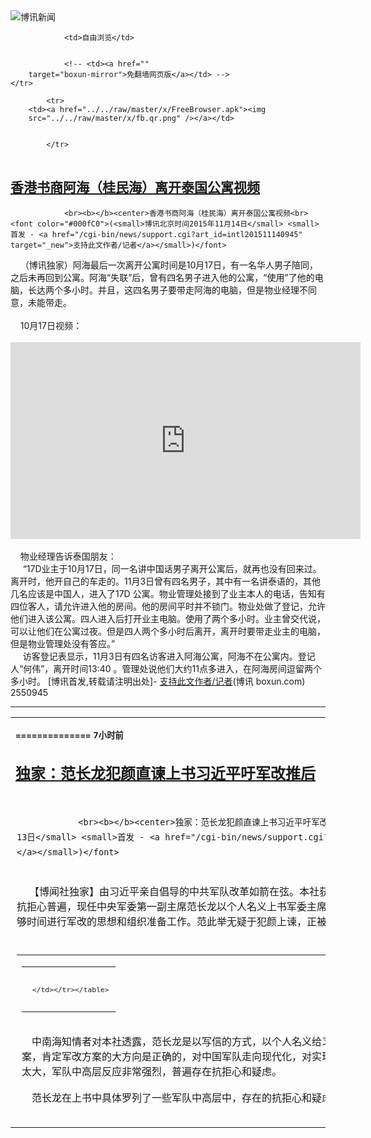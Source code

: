 

<img src="../../raw/master/x/logo_40.gif" alt="博讯新闻"/>
<table>
    <tr>
                
                <td>自由浏览</td>
        
        
                <!-- <td><a href=""
        target="boxun-mirror">免翻墙网页版</a></td> -->
    </tr>
    
            <tr>
        <td><a href="../../raw/master/x/FreeBrowser.apk"><img
        src="../../raw/master/x/fb.qr.png" /></a></td>

        
            </tr>
</table>
<h2>
	<a href="http://www.boxun.com/news/gb/intl/2015/11/201511140945.shtml" target="boxun-mirror">香港书商阿海（桂民海）离开泰国公寓视频</a>
</h2>
<p><tr>
<td class="F11" colspan="2" style="line-height:18pt; font-family:宋体; font-size: 12pt;padding:10px;border-top:0"> 

                <br><b></b><center>香港书商阿海（桂民海）离开泰国公寓视频<br><font color="#000fC0">(<small>博讯北京时间2015年11月14日</small> <small>首发 - <a href="/cgi-bin/news/support.cgi?art_id=intl201511140945" target="_new">支持此文作者/记者</a></small>)</font>
</center>
                <!--bodystart-->     （博讯独家）阿海最后一次离开公寓时间是10月17日，有一名华人男子陪同，之后未再回到公寓。阿海“失联”后，曾有四名男子进入他的公寓，“使用”了他的电脑，长达两个多小时。并且，这四名男子要带走阿海的电脑，但是物业经理不同意，未能带走。<br>
    <br>
    10月17日视频：<br>
    <iframe width="560" height="315" src="https://www.youtube.com/embed/hC-3qjdapn8" frameborder="0" allowfullscreen></iframe><br>
    <br>
    物业经理告诉泰国朋友：<br>
        “17D业主于10月17日，同一名讲中国话男子离开公寓后，就再也没有回来过。离开时，他开自己的车走的。11月3日曾有四名男子，其中有一名讲泰语的，其他几名应该是中国人，进入了17D 公寓。物业管理处接到了业主本人的电话，告知有四位客人，请允许进入他的房间。他的房间平时并不锁门。物业处做了登记，允许他们进入该公寓。四人进入后打开业主电脑。使用了两个多小时。业主曾交代说，可以让他们在公寓过夜。但是四人两个多小时后离开，离开时要带走业主的电脑，但是物业管理处没有答应。”<br>
        访客登记表显示，11月3日有四名访客进入阿海公寓，阿海不在公寓内。登记人“何伟”，离开时间13:40 。管理处说他们大约11点多进入，在阿海房间逗留两个多小时。
 [博讯首发,转载请注明出处]- <a href="/cgi-bin/news/support.cgi?art_id=intl201511140945" target="_new">支持此文作者/记者</a><!--bodyend-->(博讯 boxun.com) <br><!----> 2550945       
<hr>
<table width="620"><tr><td>
<b></p>
<p>
	<small> ============== 7小时前</small>
</p><h2>
	<a href="http://www.boxun.com/news/gb/intl/2015/11/201511131020.shtml" target="boxun-mirror">独家：范长龙犯颜直谏上书习近平吁军改推后</a>
</h2>
<p><tr>
<td class="F11" colspan="2" style="line-height:18pt; font-family:宋体; font-size: 12pt;padding:10px;border-top:0"> 

                <br><b></b><center>独家：范长龙犯颜直谏上书习近平吁军改推后<br><font color="#000fC0">(<small>博讯北京时间2015年11月13日</small> <small>首发 - <a href="/cgi-bin/news/support.cgi?art_id=intl201511131020" target="_new">支持此文作者/记者</a></small>)</font>
</center>
                <!--bodystart-->     <br>
     【博闻社独家】由习近平亲自倡导的中共军队改革如箭在弦。本社获得的消息透露，有鉴于改革方案在军队中高层引起的反应太强烈，抗拒心普遍，现任中央军委第一副主席范长龙以个人名义上书军委主席习近平和中央军委，要求将军改实施的时间延后两个月，以便有足够时间进行军改的思想和组织准备工作。范此举无疑于犯颜上谏，正被军方喉舌群起围攻。<br>
      
<table cellpadding="4" align="left" border="0" width="300" height="250"><tr><td>
<table cellpadding="2" cellspacing="0" border="0"><tr><td align="center" style="line-height:18pt; font-family:宋体; font-size: 10pt;padding:10px;border-top:0">

<!-- boxun.com_300x250_article-embed_chinese -->

<!-- boxun.com_300x250_article-embed_chinese -->
<div id="box006">
<script type="text/javascript">

</script>
</div>


     </td></tr></table>
</td></tr></table>
<br>
                       中南海知情者对本社透露，范长龙是以写信的方式，以个人名义给习近平和中央军委上书，他首先表示个人无条件拥护和支持军改方案，肯定军改方案的大方向是正确的，对中国军队走向现代化，对实现中华民族伟大复兴意义重大。但范上书表示，由于此次军改动作太大，军队中高层反应非常强烈，普遍存在抗拒心和疑虑。<br>
    <br>
    范长龙在上书中具体罗列了一些军队中高层中，存在的抗拒心和疑虑的现象，例如、、<br>
    <br>
    <a href="http://bowenpress.com/news/bowen_39960.html">博闻社报道全文</a><br>
    <br>
    －
 [博讯首发,转载请注明出处]- <a href="/cgi-bin/news/support.cgi?art_id=intl201511131020" target="_new">支持此文作者/记者</a><!--bodyend-->(博讯 boxun.com) <br><!----> 831020       
<hr>
<table width="620"><tr><td>
<b></p>
<p>
	<small> ============== 1天前</small>
</p><h2>
	<a href="http://www.boxun.com/news/gb/intl/2015/11/201511131019.shtml" target="boxun-mirror">中国外交部公开宣布放弃南海纳土纳群岛主权请看博讯热点：南沙、西沙争端</a>
</h2>
<p><tr>
<td class="F11" colspan="2" style="line-height:18pt; font-family:宋体; font-size: 12pt;padding:10px;border-top:0"> 

                <br><b></b><center>中国外交部公开宣布放弃南海纳土纳群岛主权<br><font color="blue" size="2">请看博讯热点：<a href="/hot/south_china_sea.shtml">南沙、西沙争端
</a></font><br><font color="#000fC0">(<small>博讯北京时间2015年11月13日</small> <small>综合报道</small>)</font>
</center>
                <!--bodystart-->      <br>
    【博闻社】中国外交部发言人洪磊在12日的例行记者会上宣告，南沙纳土纳群岛主权属于印尼，中方没有表示异议。令外界一片哗然，质疑外交部突然公开卖国，不满北京一夜放弃了这个自宋朝以来就一直被视为中国人故土、面积比南沙陆地大1000倍的群岛。<br>
      
<table cellpadding="4" align="left" border="0" width="300" height="250"><tr><td>
<table cellpadding="2" cellspacing="0" border="0"><tr><td align="center" style="line-height:18pt; font-family:宋体; font-size: 10pt;padding:10px;border-top:0">

<!-- boxun.com_300x250_article-embed_chinese -->

<!-- boxun.com_300x250_article-embed_chinese -->
<div id="box006">
<script type="text/javascript">

</script>
</div>


     </td></tr></table>
</td></tr></table>
<br>
                       以下为有关纳土纳群岛的一些历史记载。原刊于中国官方各媒体网站。<br>
    <br>
    纳土纳群岛位于南中国海西南部，距曾母暗沙约400公里，距中国内地陆地约1900公里，距印尼加里曼丹岛最近之处225公里。目前其隶属印尼廖内群岛省管辖，居住人口约9万，由272个岛屿组成，面积达2110平方公里。同时，该区域是著名的石油和天然气蕴藏地。<br>
    <br>
    <a href="http://bowenpress.com/news/bowen_39822.html">博闻社报道全文</a><br>
    <br>
    －
 [博讯综合报道] <!--bodyend-->(博讯 boxun.com) <br><!----> 3441018       
<hr>
<table width="620"><tr><td>
<b></p>
<p>
	<small> ============== 1天前</small>
</p><h2>
	<a href="http://www.boxun.com/news/gb/china/2015/11/201511120556.shtml" target="boxun-mirror">紫禁来鸿：失势多病无心恋栈李克强十九大或让贤请看博讯热点：习近平观察</a>
</h2>
<p><tr><td class="F11" colspan="2" style="line-height:18pt; font-family:宋体; font-size: 12pt;padding:10px;border-top:0"> 

                <br><b></b><center>紫禁来鸿：失势多病无心恋栈 李克强十九大或让贤<br><font color="blue" size="2">请看博讯热点：<a href="/hot/xijinping.shtml">习近平观察
</a></font><br><font color="#000fC0">(<small>博讯北京时间2015年11月12日</small> <small>首发 - <a href="/cgi-bin/news/support.cgi?art_id=china201511120556" target="_new">支持此文作者/记者</a></small>)</font>
</center>
                <!--bodystart-->      <br>
    <br>
     【博闻社独家】十月底举行的中共十八届五中全会，总书记习近平披褂上阵，亲自为十三五规划建议做说明，破了过往多个五年规划建议都由总理做说明的惯例。这一罕见现象并没有足够引起外界关注。北京消息告诉本社，这其实对外释放一个重要的信号：现任总理李克强再度被边缘化；消息指，李克强患有心脏病、糖尿病等多种疾病，加上受习排挤已无心恋栈，极有可能在两年后的十九大时让贤，辞去总理一职。 
<table cellpadding="4" align="left" border="0" width="300" height="250"><tr><td>
<table cellpadding="2" cellspacing="0" border="0"><tr><td align="center" style="line-height:18pt; font-family:宋体; font-size: 10pt;padding:10px;border-top:0">

<!-- boxun.com_300x250_article-embed_chinese -->

<!-- boxun.com_300x250_article-embed_chinese -->
<div id="box006">
<script type="text/javascript">

</script>
</div>


     </td></tr></table>
</td></tr></table>
<br>
                       <br>
    中南海知情者对本社表示，改革开放后历次中央全会商讨建议下一个五年规划，都是由时任政治常委、总理做说明，如十四届五中全会通过「九五」计划和2010年远景目标的建议，是李鹏做说明；十五届五中全会通过十五规划建议，是朱</td></tr></p>
<p>
	<small> ============== 2天前</small>
</p><h2>
	<a href="http://www.boxun.com/news/gb/intl/2015/11/201511101944.shtml" target="boxun-mirror">查明：香港书商阿海10月17日失踪，泰国物业今报警请看博讯热点：打压媒体和记者</a>
</h2>
<p><tr>
<td class="F11" colspan="2" style="line-height:18pt; font-family:宋体; font-size: 12pt;padding:10px;border-top:0"> 

                <br><b></b><center>查明：香港书商阿海10月17日失踪，泰国物业今报警<br><font color="blue" size="2">请看博讯热点：<a href="/hot/xinwenziyou.shtml">打压媒体和记者
</a></font><br><font color="#000fC0">(<small>博讯北京时间2015年11月10日</small> <small>首发 - <a href="/cgi-bin/news/support.cgi?art_id=intl201511101944" target="_new">支持此文作者/记者</a></small>)</font>
</center>
                <!--bodystart-->     <br>
        李  方<br>
    <br><br><b>失联后公寓曾有四名男子进入，电脑疑被拷贝</b><br>
    <img src="http://www.boxun.com/news/images/2015/11/201511101944intl1.jpg" alt="查明：香港书商阿海10月17日失踪，泰国物业今报警"><p><br>
    公寓电梯里的监控视频截图：进入阿海房间男子<br>
    <br>
    博讯新闻曾于11月6日报道，瑞典籍香港书商桂民海（阿海），疑被中共国安绑架回国内关押。当时博讯新闻得到一个渠道的消息，证实阿海已经被控制在国内某地，消息源估计说应该在深圳。与此同时，阿海的三名员工也是在深圳失踪的。<br>
    昨日，查明阿海泰国芭提雅公寓具体地址后，今日专门请朋友前往查看。同时，请到一位泰国华人朋友和物业经理Mai 做了电话沟通，得到了确切的答案：阿海最后一次离开公寓时间是10月17日，有一名华人男子陪同，之后未再回到公寓。阿海“失联”后，曾有四名男子进入他的公寓，“使用”了他的电脑，长达两个多小时。并且，这四名男子要带走阿海的电脑，但是物业经理不同意，未能带走。<br>
    同时，朋友并从物业管理处获得部分监控视频和截图，证明阿海失踪时间，并展示了陪同阿海离开公寓的男子，以及之后进入阿海公寓四名男子的外貌轮廓。<br>
    <img src="http://www.boxun.com/news/images/2015/11/201511101944intl2.jpg" alt="查明：香港书商阿海10月17日失踪，泰国物业今报警"></p>
<p><br>
    公寓大堂监控视频截图：进入阿海房间的四名男子正走进大厅<br>
    <br><br><b>阿海泰国芭提雅公寓：Silver Beach Condominium </b><br><br><b>今天已经报警</b><br>
    <img src="http://www.boxun.com/news/images/2015/11/201511101944intl3.jpg" alt="查明：香港书商阿海10月17日失踪，泰国物业今报警"></p>
<p><br>
    阿海所住的泰国芭提雅公寓<br>
    <br>
    阿海公寓名叫Silver Beach （银海滩）。具体地址是：<br>
    Silver beach condo 17D , nuaklua soi 16  Pattaya（芭提雅）<br>
    阿海在公寓登记名：Mr . MinHai Gui<br>
    Condo物业管理处电话：+66038225001-7<br>
    物业经理Mai手机 +66-0860249067<br>
    物业经理Mai 下午打电话告诉泰国朋友，物业管理处现已经接受建议，向泰国警察报警。警察表示，现在先登记案件，如果业主太太前来报警，可以二次登记立案。<br>
    <img src="http://www.boxun.com/news/images/2015/11/201511101944intl4.jpg" alt="查明：香港书商阿海10月17日失踪，泰国物业今报警"></p>
<p><br>
    物业管理处报警登记单<br>
    <br><br><b>阿海泰国电话长时间显示空号状态</b><br>
    <br>
    之前，曾有朋友多次拨打公寓物业处电话旧号码+66038225050，始终无人接听。今天才知道网上公布的物业号码已经不用。拨打阿海泰国电话，长期处于“空号”状态。<br>
    <img src="http://www.boxun.com/news/images/2015/11/201511101944intl5.jpg" alt="查明：香港书商阿海10月17日失踪，泰国物业今报警"></p>
<p><br>
    公寓花园监控视频截图：10月17日下午，阿海开自己的车离开公寓<br>
    <br><br><b>11月3日四名男子进入阿海公寓，“使用”他的电脑两个多小时</b><br>
    <img src="http://www.boxun.com/news/images/2015/11/201511101944intl6.jpg" alt="查明：香港书商阿海10月17日失踪，泰国物业今报警"></p>
<p><br>
    公寓17D房间11月3日访客登记表<br>
    <br>
    物业经理告诉泰国朋友：<br>
    “17D业主于10月17日，同一名讲中国话男子离开公寓后，就再也没有回来过。离开时，他开自己的车走的。11月3日曾有四名男子，其中有一名讲泰语的，其他几名应该是中国人，进入了17D 公寓。物业管理处接到了业主本人的电话，告知有四位客人，请允许进入他的房间。他的房间平时并不锁门。物业处做了登记，允许他们进入该公寓。四人进入后打开业主电脑。使用了两个多小时。业主曾交代说，可以让他们在公寓过夜。但是四人两个多小时后离开，离开时要带走业主的电脑，但是物业管理处没有答应。”<br>
    访客登记表显示，11月3日有四名访客进入阿海公寓，阿海不在公寓内。登记人“何伟”，离开时间13:40 。管理处说他们大约11点多进入，在阿海房间逗留两个多小时。<br>
    <br><br><b>四名男子称：阿海和他们去柬埔寨赌博去了</b><br>
    <br>
    物业经理还说，进入阿海房间的四个人说，阿海和他们在柬埔寨赌博去了，一时回不来。<br>
    “四人离开的次日，也就是11月4日，曾给我打过一个电话，叫我把公寓的门关上，公寓里的一些食品，收到冰箱里去。”Mai 对泰国朋友讲。<br>
    物业经理Mai 记下了阿海11月3日打回电话时的号码：<br>
    +7838182216  <br>
    经查证，全球目前没有783开头的国际区号。经咨询相关人士，认为这可能是一个网络电话，所显示的号码没有意义。<br>
    <img src="http://www.boxun.com/news/images/2015/11/201511101944intl7.jpg" alt="查明：香港书商阿海10月17日失踪，泰国物业今报警"></p>
<p><br>
    公寓监控视频截图：10月17日陪同阿海离开公寓的男子，图中清楚显示着时间：2015年10月17日 13:15：53 ，星期六。<br>
    <br><br><b>笔会人士分析：可以肯定阿海已被绑架</b><br>
    <br>
    阿海同时也是独立中文笔会会员。记者和笔会相关人士沟通，认为，阿海有可能被诱回中国，现在在国内某地关押，被迫配合囚禁他的人，向公寓物业经理打电话，允许查他电脑的人，进入公寓。同时，出于安全考虑，他也会被迫“配合”控制者，不定时向他的德国妻子打电话或发邮件“报平安”。<br>
    这位相关人士，是阿海多年的朋友，他说：<br>
    “在10月17号前，他的铜锣湾书店因为装修，几乎天天打电话和装修工人沟通，此后，再无电话打来。他的所有朋友，在这之后，均联系不上他。明显显示，阿海被某种神秘力量控制。阿海能得罪谁呢？他就是出了一些揭露中共高层黑幕的图书，就是因为这个得罪了中共。如果是绑匪，为何不索款？为何要动他的电脑？显然，中共国安的人找了泰国翻译，来拷贝他的电脑。能带走当然更好，不能带走，肯定拷贝了，两个多小时，绝对可以拷得干干净净。一般的绑匪，要他的电脑内容干什么？他的书出版前，肯定存在电脑里的。出版过的书，也可能会部分存在电脑里，这些都会成为他的‘罪证’。”<br>
    他还表示，阿海平时非常忙碌，不可能这么久去柬埔寨赌博。“那开玩笑了，他不赚钱了！”他说。搜查他房间的人说他去柬埔寨赌博，也许他们正是通过柬埔寨的渠道，将他弄回了国内。这位人士认为。<br>
    <br><br><b>相关资料:</b><br>
    <img src="http://www.boxun.com/news/images/2015/11/201511101944intl8.jpg" alt="查明：香港书商阿海10月17日失踪，泰国物业今报警"></p>
<p><br>
    阿海和他的员工吕波<br>
    <br>
    阿海原名桂民海，北大毕业后到德国留学，后入籍瑞典。近年到香港创办出版社，专门出版政治书籍；还与人合作创办巨流发行公司，并于去年收购了铜锣湾书店。阿海等出版的书籍遍布在尖沙咀、旺角、北角、铜锣湾的报摊。阿海为瑞典国籍，已有确凿消息证实，阿海创办的巨流发行公司和铜锣湾书店的吕波等三名员工，已于上月24日在深圳被抓。<br>
    阿海数年来在香港出版了一些政治类图书，以揭露中共贪腐内幕和北京高层内斗为卖点，一些图书经过游客之手传到了国内。其中也不乏写到习近平等现任中共领导人黑幕的。据香港出版界人士认为，这些所谓的揭露黑幕，也许刺伤了现任领导层，是阿海被从泰国绑架的主要原因。<br>
    如果属实，这将是中共近年来又一次跨境政治绑架。以前较为著名的是王炳章。泰国这边曾经绑架了一个不知名的大陆异议人士王一鸣。<br>
    对于香港出版界，2013年10月香港晨钟书局总编辑姚文田在深圳被抓，后被以偷运化学品的“罪名”判监10年。 2014年5月30日，《新维》、《脸谱》杂志老板王建民被深圳市公安局抓捕。种种迹象表明，北京当局已经多方位对香港出版业人士进行打压。<br>
     
 [博讯首发,转载请注明出处]- <a href="/cgi-bin/news/support.cgi?art_id=intl201511101944" target="_new">支持此文作者/记者</a><!--bodyend-->(博讯 boxun.com) <br><!-- http://upload.bx.tl/news/temp13/201511100427381.jpg http://upload.bx.tl/news/temp13/201511100427382.jpg http://upload.bx.tl/news/temp13/201511100417541.jpg http://upload.bx.tl/news/temp13/201511100437341.jpg http://upload.bx.tl/news/temp13/201511100427383.jpg http://upload.bx.tl/news/temp13/201511100417542.jpg http://upload.bx.tl/news/temp13/201511100417543.jpg http://upload.bx.tl/news/temp13/201511100437342.jpg--> 1581944       
</p>
<hr>
<table width="620"><tr><td>
<b></p>
<p>
	<small> ============== 4天前</small>
</p><h2>
	<a href="http://www.boxun.com/news/gb/china/2015/11/201511090839.shtml" target="boxun-mirror">蔡军取代传闻跳楼的刘子荣任总参空管局局长</a>
</h2>
<p><tr>
<td class="F11" colspan="2" style="line-height:18pt; font-family:宋体; font-size: 12pt;padding:10px;border-top:0"> 

                <br><b></b><center>蔡军取代传闻跳楼的刘子荣任总参空管局局长<br><font color="#000fC0">(<small>博讯北京时间2015年11月09日</small> <small>首发 - <a href="/cgi-bin/news/support.cgi?art_id=china201511090839" target="_new">支持此文作者/记者</a></small>)</font>
</center>
                <!--bodystart-->     【博闻社综合】日前，中共空军军官蔡军履新国家空管委办公室副主任、总参空管局局长。而前任刘子荣正被调查时，今年2月被传跳楼自杀，目前生死不明。刘或涉去年中国民航“神秘禁飞事件”，即帮助“大老虎”出逃事件。<br>
    <br>
     据中共民航资源网11月2日消息，中共国家空管委办公室副主任、总参空管局局长蔡军一行10月28日下午到南京航空航天大学调研，同行的有中共国家空管委办公室计划财务处处长吕军华、工程技术处处长杜江。期间，南京航空航天大学副校长王永亮、民航学院党委书记倪晓众等出席了座谈会。 
<table cellpadding="4" align="left" border="0" width="300" height="250"><tr><td>
<table cellpadding="2" cellspacing="0" border="0"><tr><td align="center" style="line-height:18pt; font-family:宋体; font-size: 10pt;padding:10px;border-top:0">

<!-- boxun.com_300x250_article-embed_chinese -->

<!-- boxun.com_300x250_article-embed_chinese -->
<div id="box006">
<script type="text/javascript">

</script>
</div>


     </td></tr></table>
</td></tr></table>
<br>
                       <br>
    上述报导显示，蔡军已经于今年10月28日之前出任中共国家空管委办公室副主任、总参空管局局长一职。蔡军曾任中共空军司令部航管部部长。<br>
    <br>
    前任中共国家空管委办公室副主任、总参谋部空管局局长是刘子荣。<br>
    <br>
    而据法广于 2015-02-12报道，中国空域管制的最高机构国家空管委办公室，副主任刘子荣大校于本月10日跳楼自杀，目前生死不明。报道指，刘跳楼前正接受军委纪委的调查。<br>
    <br>
    有港媒指刘子荣应知晓去年7月到8月波及华北地区12大机场航班“神秘禁飞事件”的内幕。也有分析称，刘或因帮助“大老虎”出逃而接受军纪委调查。<br>
    <br>
    当时民航“禁飞”期间，有消息称，中共一高级将领男扮女装、使用假护照企图出逃被海关拦截，其级别与不薄（注：徐才厚）相当。该消息暗指郭伯雄出逃。<br>
    <br>
    “神秘禁飞事件”期间，外界广传多名空军将领被调查，其中包括北京军区空军政治部副主任陈红岩、广州军区空军后勤部部长王声、成都军区空军政治部主任王毅等。<br>
    <br>
    目前，此传言中提及的3名空军将领中，除成都军区空军政治部主任王毅外，陈红岩和王声被调查。<br>
    <br>
    空管委目前的主任是副总理马凯，这个职位自空管委在1986年1月成立以来，一般皆由国务院副总理兼任，在马凯之前的主任有李鹏、邹家华、吴邦国、黄菊和张德江。<br>
    <br>
    博闻社详细报道：<a href="http://bowenpress.com/news/bowen_39131.html">蔡军取代传闻跳楼的刘子荣任总参空管局局长</a>
 [博讯首发,转载请注明出处]- <a href="/cgi-bin/news/support.cgi?art_id=china201511090839" target="_new">支持此文作者/记者</a><!--bodyend-->(博讯 boxun.com) <br><!----> 330839       
<hr>
<table width="620"><tr><td>
<b></p>
<p>
	<small> ============== 5天前</small>
</p><h2>
	<a href="http://www.boxun.com/news/gb/china/2015/11/201511071535.shtml" target="boxun-mirror">新华社女记者齐力反腐受迫害含冤惨死请看博讯热点：打压媒体和记者</a>
</h2>
<p><tr>
<td class="F11" colspan="2" style="line-height:18pt; font-family:宋体; font-size: 12pt;padding:10px;border-top:0"> 

                <br><b></b><center>新华社女记者齐力反腐受迫害含冤惨死<br><font color="blue" size="2">请看博讯热点：<a href="/hot/xinwenziyou.shtml">打压媒体和记者
</a></font><br><font color="#000fC0">(<small>博讯北京时间2015年11月07日</small> <small>首发 - <a href="/cgi-bin/news/support.cgi?art_id=china201511071535" target="_new">支持此文作者/记者</a></small>)</font>
</center>
                <!--bodystart-->      齐力（前排中）1998年和新华社记者在一起。<br>
    <div align="center"><img src="http://www.open.com.hk/images/upload_images/20151023reader.jpg" width="500"></div>
<br>
    <br>
    2015年10月17日，新华社原《人居》杂志记者齐力的家人怀抱着她的骨灰，从千里之外的兰州回到北京，安葬在北京近郊离她母亲不远的墓地里。斯人逝去，家人悲痛不已。<br>
    <br>
    2014年4月8日，因参与举报内部腐败惨遭冤狱错案导致身体营养极度不良的齐力，被家人紧急送往解放军306医院，初步诊断为极重度缺铁性贫血、低蛋白血症、低钾血症、腹腔积液等八大疾病，不久发现罹患严重的结肠癌并伴出血，遂被紧急转往北京解放军某部总医院，5月19日，院方组织专家作了切除手术，身体严重消瘦脱形的齐力被重点监护，经受了人生命运的严峻考验。这一天，恰恰也是她与另一名新华社记者冯杰遭受冤狱错案九周年的纪念日。<br>
    <br>
    2005年5月19日，她和同事冯杰因举报新华社个别官员的青岛土地腐败，被腐败贪官倒打一耙，构陷伪证和多种罪名，先后移交司法，投入监牢，从此开始了人间炼狱和长达十年的维权上访之路。<br>
    <br>
     此案惊动高层。<br>
    <br>
    2009年，最高人民法院查明并认定记者案件是一个错案，齐力、冯杰先后两次被一审、二审两级法院宣判无罪；2010年，他们举报的腐败分子被新华社“开除党籍，开除公职”；2013年，举报人之一的冯杰被新华社恢复记者工作，但齐力仍在蒙受不白之冤。<br>
    <br>
           本该同时与冯杰恢复工作的齐力，在新华社个别人的影响下被人为搁置，而这一搁置，导致阴阳两界，竟然成了女记者齐力与世人的永别。<br>
    <br><center><font size="4"><b>             记者举报新华社土地腐败相继被抓捕</b></font></center>
<br>
    <br>
    1995年，齐力被人招聘到新华社山东分社，有人蒙骗并颁发给她“新华社记者证”，实际上是在新华社山东分社从事多个部门的经营工作，长达八年。2003年，她被调聘为新华社《人居》杂志记者，在山东地区继续为新华总社所属的《人居》杂志采编稿件，并代理经营任务。<br>
    <br>
    2003年5月，国家审计署、国土资源部等“五部委”在青岛崂山等地清理违法占地，新华社青岛支社的两宗非法用地曝光。《中国审计》等媒体曾对此进行了报导。<br>
    <br>
     这两宗土地，是青岛支社原社长刘海民利用批评报道向崂山区委原书记王雁要求划拨的“新华社办公用地”。其中一宗42亩位于青岛市黄金地段，刘海民秘密倒卖给两家个体开发商，分别建成“碧佛利山庄”和“碧佛林山庄”，售出的商品房达4万平方米，涉案约6亿元。<br>
    <br>
     随着“五部委”对崂山土地非法开发的查实，王雁、于志军等一批地方贪官被逮捕法办，震惊全国的“崂山土地大案”案发，但在新华社高官庇护下，涉案的新华社官员没有受到任何处理。<br>
    <br>
    2003年8月，驻青岛的新华社高级记者冯杰和支社职工依据程序向上级组织实名举报土地腐败，齐力也参与举报，并当面向总社相关领导控告内部腐败，由此引来杀身之祸，相继被查。<br>
    <br>
    2003年11月，新华社监察局张彦民等人随着“视察”的新华社社长田聪明到山东分社，表面上调查青岛土地腐败大案，实际上却在秘密排查反腐举报人。不久，诬告齐力为“社会不法人员、无业人员”、伙同冯杰“违规索取宣传费”的匿名信集中出笼。<br>
    <br>
    2005年5月初，冯杰向新华社社长田聪明实名举报山东分社社长张民华、青岛支社社长刘海民和总社纪检干部张彦民在崂山土地大案中涉嫌腐败及打击报复举报人等问题。5月10日，新华社却派张彦民等人对冯杰立案审查，审查全程被完整的记录在一张录音光盘上，双方针锋相对，争辩激烈：<br>
    <br>
     冯杰：“按你的说法，杀头都可以了，我都被判死（刑）了”<br>
    <br>
    张彦民：“你死了，你活该！”・・・・・・“领导叫你死，你就得死！”<br>
    <br>
    一位内幕知情者事后称：“田聪明直接指示张民华找山东省委书记，要张高丽在他的电话记录上签字，交省政法委和省公安厅逮捕冯杰。在中国，有这样部门直接出面干涉司法，逮捕自己手下人的吗？这不是明显的打击报复整人吗？”<br>
    <br>
    2005年5月19日，正住院的冯杰，被张民华和张彦民率领的公安干警强行拔掉针头，秘密抓走。<br>
    <br>
     同年8月6日，被人出具众多伪证诬告为“假记者”的新华社《人居》杂志记者齐力又遭拘捕。<br>
    <br><center><font size="4"><b>            新华社出具大量伪证   真记者被诬告为“假记者”</b></font></center>
<br>
    <br>
    连续四天三夜80多个小时的刑讯逼供，让记者忍受了难以名状的痛楚，非法取证37天，“敲诈勒索”罪仍不成立，但在以权压法和贪官合谋下，遂被改以“诈骗”罪名强行逮捕。<br>
    <br>
     十个月的反复侦查，证据不足，检察院决定撤诉。但张民华急赴青岛，导致强行起诉。<br>
    <br>
     又经十个月的三次公开审理，一审法院查明了所谓的诈骗犯罪指控，实质上是冯杰介绍齐力完成社办报刊广告代理业务、为新华社创收的基本事实，俗称“拉广告”。<br>
    <br>
     起诉书指控的焦点，是冯杰虚构齐力的记者身份。而法庭查明的真相是，齐力的经营人员和记者身份，是山东分社和新华社《人居》杂志社授予并公示的，不是冯杰虚构的。<br>
    <br>
     法庭查明，冯杰只是一个介绍人，没有参入经营和分配，分文未得。两位记者主观上没有占有他人财物的目的，客观上没有虚构事实和隐瞒真相，也没有占有他人财物的结果。<br>
    <br>
     新华社个别人为诬告陷害反腐记者，出具了大量的伪证：<br>
    <br>
     如，新华社诬陷齐力是社会上的“无业不法人员”；经法庭查实，齐力自1995年就被聘约山东分社工作，有多年的工资档案和诸多旁证，直至2003年，整整八年的工作经历，形成完整的证明体系。<br>
    <br>
     如，齐力自2003年被聘约为新华社《人居》杂志记者，直至2005年受迫害被捕时，《人居》杂志每一期的版权页“记者部”名单上都刊有齐力的名字，并有许多署名“人居记者：齐力”的文章和照片，总编辑刘广军曾亲笔书写了多封“记者介绍信”，案发后却谎称齐力是“假记者”；直至法庭传讯，经过司法鉴定，证实是刘广军出具伪证・・・・・・<br>
    <br>
    齐力被人构陷为“假记者”的依据之一是她没有国家新闻出版署统一颁发的《新闻记者证》，实践中，报社的聘任记者大量存在，律师指称，如按照这一“标准”，新闻界的近半记者都是“假记者”。而事实上，齐力证件齐全，经司法审查，其新华社《人居》记者的身份铁证如山。<br>
    <br>
     经过多年司法审查，两级人民法院对齐力在新华社工作十年的经历和《人居》杂志记者的身份予以确认，《国家赔偿书》明确认定：“齐力，新华社《人居》杂志记者”，这与新华社的虚假报案公文中诬陷齐力是“社会无业人员”等形成鲜明对照。<br>
    <br>
     庭审查明，新华社移交司法的40余份证言和公函，伪证多达37份，令人震惊。<br>
    <br><center><font size="4"><b>            最高法和两级法院： 记者无罪  八大罪名莫须有</b></font></center>
<br>
    <br>
     一审法院前后两个合议庭均认定记者无罪，但在上级权力的粗暴干涉下，2007年2月3日，法院还是以“诈骗罪”罪名，强行判决齐力、冯杰两名记者有期徒刑三年、缓刑四年，酿出冤案。<br>
    <br>
        面对权大还是法大，中国法学会刑法研究会会长赵秉志及周道鸾、陈兴良、张明楷、陈卫东、田文昌等著名专家对本案进行了联合论证，结论是：冯杰介绍和齐力为社办报刊代理广告的行为不符合诈骗罪的构造，记者没有虚构事实和占有他人财物，不构成诈骗罪。<br>
    <br>
     法学专家指出，青岛公、检、法几道司法程序，没能阻止冤假错案的发生，令人遗憾。<br>
    <br>
    2007年7月25日，青岛二审法院公开审理此案。律师指出：一审判决的认定事实和法律适用严重不当，没有受害人的诈骗案是一大新闻，如果就此强判记者诈骗罪，那么，中国有“拉广告”行为的数十万记者都会成为诈骗犯。<br>
    <br>
     开庭之后，久拖不判，长达两年。<br>
    <br>
     有人罗列出八大罪名，均不成立，二审期间长达745天没有结案，后上报多种罪名请示至北京。<br>
    <br>
     最高人民法院全面慎重的阅卷审查案件，表现出的法治精神和证据原则令人尊重。2009年2月，最高人民法院一纸权威结论，为权法之间摇摆不定的案件明确定性：记者无罪。<br>
    <br>
     新华社有人在省、市、区三级法院干涉司法公正，二审法院裁定：发回重审，案件又久拖不判。<br>
    <br>
    2009年11月3日，一审法院重新开庭审查后依法判决：<br>
    <br>
     被告人冯杰无罪。被告人齐力无罪。<br>
    <br>
     但新华社频繁干涉司法的后果，是在《无罪判决书》中强加违纪猜测，记者当庭抗议，提出上诉。<br>
    <br>
    2010年2月3日，青岛二审法院纠正了一审法院对冯杰、齐力二人共同行为的错误认定，否决了对冯杰撰写批评报导的不实猜测，下达了纠正一审错误、维持记者无罪、无错的终审判决。<br>
    <br>
     经过长达4年7次公开或秘密开庭的司法审查，一审法院和二审法院的两次无罪无错判决，不仅从法律层面上，还从纪律层面上，查明了记者无罪、无错的案件真相，彻底还以清白。<br>
    <br><center><font size="4"><b>  新华社对腐败分子网开一面     但对反腐举报人冷酷无情</b></font></center>
<br>
    <br>
     记者被判无罪后，中纪委驻新华社纪检部门对记者举报的青岛土地腐败大案再一次进行了内部调查，查实了腐败问题，宣告记者举报属实。但在个别人的包庇下，2010年底，新华社仅仅宣布对青岛支社原社长刘海民“开除党籍，开除公职”、责令山东分社原社长张民华做出深刻检查，并没有把犯罪嫌疑人移交司法。<br>
    <br>
     在记者的持续举报下，最高人民检察院曾指示基层检察院司法调查青岛土地腐案，犯罪嫌疑人基本被锁定，但嫌犯妻子数度跑北京，求见新华社的“保护伞”，土地腐案调查中止，再次成为悬案。<br>
    <br>
     迟到的正义，还在徘徊。<br>
    <br>
     在中央强劲反腐和中央督导组、中央巡视组相继进驻新华社的背景下，2013年8月2日，新华社召开协调会，决定对冯杰、齐力恢复工作。但下发的《会议纪要》显示，并没有给记者反腐受害的案件性质作出定性准确的组织结论，没有恢复名誉和平反昭雪，更没有对记者齐力恢复工作、名誉和待遇。<br>
    <br>
     要求隐去姓名的同事说，新华社仅仅公布让冯杰上班，齐力没有恢复工作，到底是怎么一回事，大家还是一头雾水。面对尴尬的处境，记者发问：反腐举报人，难道只有被逮捕、被判刑、被冷遇、被禁言、被追杀、被边缘化的命运吗！<br>
    <br>
     常年的冤狱错案，让齐力痛不欲生。她曾在鸣冤信中，如泣如诉的控告了冤狱造成的悲惨命运：被非法羁押期间，她被剥夺了人生自由，生命权、人格权、名誉权等惨遭践踏，基本的人权不得保障。长期的营养不良、严重贫血，导致骨瘦如柴、血管扁瘪，多次晕厥，抢救时针头都扎不进血管・・・・・・<br>
    <br>
    图为在北京解放军某部总医院重症监护室的女记者齐力<br>
    <img src="http://www.boxun.com/news/images/2015/11/201511071535china2.jpg" alt="新华社女记者齐力反腐受迫害含冤惨死"><p><br>
    <br>
    多年的惊恐、愤懑、压抑、焦虑和没有来源的生活压力，让齐力及其家人身心受到严重摧残，齐力和弟弟、小妹相继罹患癌症，全家人陷入几近绝望的境地。十年的严重营养不良和极度贫血，让齐力的血红蛋白仅仅剩下不足2克，生命垂危，经医院紧急抢救，九死一生的齐力还是没有摆脱炼狱癌病的魔爪。<br>
    <br>
     期间，冯杰多次呼吁新华社尽快按照协调会决定恢复齐力工作，伸以援手，齐力也多次抱病信访，齐力的家人也多次上访找到社领导，但新华社置若罔闻，彼此推诿。<br>
    <br>
     残酷的冤狱折磨，和新华社的无情冷漠，带给齐力和家人致命的打击，2014年3月，备受惊吓的齐力老母亲不幸故逝。时隔一年多，饱尝苦难的齐力也撒手西去。<br>
    <br>
     齐力的家人赵洪（音）悲愤的说：“新华社这样的不讲法治、不讲公理，诬陷好人，见死不救，天理何在啊”。<br>
    <br>
     记者辗转联系上另一举报人家人，冯杰律师表示：国家宪法和法律明确规定“任何组织和个人不得非法经营土地”，但新华社个别官员在青岛、济南等地非法经营倒卖多宗土地，涉案422亩，案值高达几十亿元。新华社有人公开的包庇腐败，对腐败分子网开一面，但对反腐举报人却残酷迫害，无情打击。迫害的司法手段用尽了，又长期使用拖时间、推皮球、找问题、不作为等行政手段，软刀子杀人，齐力和她母亲为此付出了生命的代价，教训惨痛。<br>
    <br>
     冯杰方面指称，他们举报的土地腐案，无论从涉案金额上，还是从涉案高官级别上，以及对反腐举报人制造冤狱“杀人灭口”、包庇腐败分子逍遥法外的涉案性质上，已成为新华社八十多年历史上最严重的贪渎腐败系列案件。<br>
    <br>
    新华社迫害反腐记者证据:图为身戴手铐脚镣在监牢中蒙冤受难的新华社记者冯杰。<br>
    <img src="http://www.boxun.com/news/images/2015/11/201511071535china3.jpg" alt="新华社女记者齐力反腐受迫害含冤惨死"></p>
<p><br>
    <br>
     冯杰和齐力家人坚信，腐败分子和制造命案、包庇腐败的渎职犯罪者，迟早会遭到人民的清算，以告慰含冤惨死的反腐英灵，彰显天道正义。 （郑义）
 [博讯首发,转载请注明出处]- <a href="/cgi-bin/news/support.cgi?art_id=china201511071535" target="_new">支持此文作者/记者</a><!--bodyend-->(博讯 boxun.com) <br><!-- .hk/images/upload_images/20151023reader.jpg http://upload.bx.tl/news/temp13/201511070034361.JPG http://upload.bx.tl/news/temp13/201511070034362.jpg--> 131535       
</p>
<hr>
<table width="620"><tr><td>
<b></p>
<p>
	<small> ============== 7天前</small>
</p><h2>
	<a href="http://www.boxun.com/news/gb/intl/2015/11/201511062028.shtml" target="boxun-mirror">消息证实：香港出版商阿海被从泰国绑架回国！请看博讯热点：打压媒体和记者</a>
</h2>
<p><tr>
<td class="F11" colspan="2" style="line-height:18pt; font-family:宋体; font-size: 12pt;padding:10px;border-top:0"> 

                <br><b></b><center>消息证实：香港出版商阿海被从泰国绑架回国！<br><font color="blue" size="2">请看博讯热点：<a href="/hot/xinwenziyou.shtml">打压媒体和记者
</a></font><br><font color="#000fC0">(<small>博讯北京时间2015年11月06日</small> <small>首发 - <a href="/cgi-bin/news/support.cgi?art_id=intl201511062028" target="_new">支持此文作者/记者</a></small>)</font>
</center>
                <!--bodystart-->                     李 方<br>
    <br>
    今天，根据可靠消息来源证实，已经失踪两周的瑞典籍香港出版商阿海（桂民海），确实被中共从泰国境内绑架回国。一同被抓的有四人，另一人吕波，其他两人目前不知姓名，他们是阿海在香港出版公司的员工，均是在深圳被抓。<br>
    此前，来自泰国和香港的消息，已经在猜测阿海失踪缘于中共绑架。今天的消息来源更进一步证实此事属实，但是消息来源要求不得透露来自何方，以免被中共扣上泄密或刺探情报罪名。<br>
    阿海在泰国芭提雅有一处公寓，估计是在这里居住期间被盯上和带走。如果阿海被弄回国内，预计会被扣上间谍罪的帽子，判刑。<br>
    昨日博讯曾有消息报道此事。<br>
    桂明海（阿海）北大毕业后到德国留学，后入籍瑞典。近年到香港创办一些出版社，专门出版政治书籍；还与人合作创办巨流发行公司，并于去年收购了铜锣湾书店。阿海等出版的书籍遍布在尖沙咀、旺角、北角、铜锣湾的报摊。阿海为瑞典国籍，还有消息称，阿海创办的巨流发行公司和铜锣湾书店的吕波等三名员工，已在深圳被抓。<br>
    阿海数年来在香港出版了一些政治类图书，以揭露中共贪腐内幕和北京高层内斗为卖点，一些图书经过游客之手传到了国内。其中也不乏写到习近平等现任中共领导人黑幕的。据香港出版界人士认为，这些所谓的揭露黑幕，也许刺伤了现任领导层，是阿海被从泰国绑架的主要原因。<br>
    这是中共近年来又一次跨境政治绑架。以前较为著名的是王炳章。泰国这边曾经绑架了一个不知名的大陆异议人士王一鸣。<br>
    对于香港出版界，2013年10月香港晨钟书局总编辑姚文田在深圳被抓，后被以偷运化学品的“罪名”判监10年。 2014年5月30日，《新维》、《脸谱》杂志老板王建民被深圳市公安局抓捕。种种迹象表明，北京当局已经多方位对香港出版业人士进行打压。<br>
    据传，最近中共国安部门出版了一本污蔑海外民运界的书，其中就有一节专门写到了桂民海。如下：<br>
    <img src="http://www.boxun.com/news/images/2015/11/201511062028intl1.jpg" alt="消息证实：香港出版商阿海被从泰国绑架回国！"><p><br>
    书名《婆娑谍影》<br>
    <img src="http://www.boxun.com/news/images/2015/11/201511062028intl2.jpg" alt="消息证实：香港出版商阿海被从泰国绑架回国！"></p>
<p><br>
    第九个是桂民海<br>
    <img src="http://www.boxun.com/news/images/2015/11/201511062028intl3.jpg" alt="消息证实：香港出版商阿海被从泰国绑架回国！"></p>
<p><br>
    写桂民海的一节<br>
    <img src="http://www.boxun.com/news/images/2015/11/201511062028intl4.jpg" alt="消息证实：香港出版商阿海被从泰国绑架回国！"></p>
<p>
 [博讯首发,转载请注明出处]- <a href="/cgi-bin/news/support.cgi?art_id=intl201511062028" target="_new">支持此文作者/记者</a><!--bodyend-->(博讯 boxun.com) <br><!-- http://upload.bx.tl/news/temp13/201511060521381.jpg http://upload.bx.tl/news/temp13/201511060521382.jpg http://upload.bx.tl/news/temp13/201511060521383.jpg http://upload.bx.tl/news/temp13/201511060521384.jpg--> 4882028       
</p>
<hr>
<table width="620"><tr><td>
<b></p>
<p>
	<small> ============== 8天前</small>
</p><h2>
	<a href="http://www.boxun.com/news/gb/china/2015/11/201511060853.shtml" target="boxun-mirror">中石化更多黑幕：新旧高层勾结、巨额资金流失请看博讯热点：反腐打老虎</a>
</h2>
<p><tr>
<td class="F11" colspan="2" style="line-height:18pt; font-family:宋体; font-size: 12pt;padding:10px;border-top:0"> 

                <br><b></b><center>中石化更多黑幕：新旧高层勾结、巨额资金流失<br><font color="blue" size="2">请看博讯热点：<a href="/hot/tiger.shtml">反腐打老虎
</a></font><br><font color="#000fC0">(<small>博讯北京时间2015年11月06日</small> <small>首发 - <a href="/cgi-bin/news/support.cgi?art_id=china201511060853" target="_new">支持此文作者/记者</a></small>)</font>
</center>
                <!--bodystart-->     《博讯》杂志11月号独家曝光中石化高层淫乱、腐败，引起业界关注，博讯接连收到更多资料，令人震惊的更多黑幕将逐渐揭开。<br>
    <br>
     最新信息显示，10月15日，中国石化集团公司在海南洋浦组织召开中石化（香港）海南洋浦成品油保税库建设项目问题整改工作现场会，声称要进一步贯彻落实中央巡视组反馈意见，加大整改力度，强化责任追究，发挥警示作用，推进全面从严治党、从严治企，为企业持续健康发展提供坚强保障。与会者观看了《查处洋浦成品油保税库建设项目违纪违法系列案件纪实片》，对相关违规违纪违法问题查处情况进行了通报，十建公司 、中石化 （香港）公司、工程部、集团财务部、炼化工程公司等5家单位做了表态发言。 
<table cellpadding="4" align="left" border="0" width="300" height="250"><tr><td>
<table cellpadding="2" cellspacing="0" border="0"><tr><td align="center" style="line-height:18pt; font-family:宋体; font-size: 10pt;padding:10px;border-top:0">

<!-- boxun.com_300x250_article-embed_chinese -->

<!-- boxun.com_300x250_article-embed_chinese -->
<div id="box006">
<script type="text/javascript">

</script>
</div>


     </td></tr></table>
</td></tr></table>
<br>
                       <br>
    但是他们没有公开的一个秘密就是，这是一个根本不应该投资的项目！完全是苏树林当政时期，为他及家人谋取私利而度身定做的项目，由时任香港公司的一把手张国强〔巳因受贿罪被香港法院判刑〕具体实施执行的。所以这不是一个仅仅是投资失误的项目，从开头就注定是一个盗取国家财产的陷井，所有的工程都由苏的家人暗中包揽再转包。至今工程费用巳超支逾20亿。苏调任高升后，接任的傅成玉明知项目有问题却装聋作哑，继续投资支持，对张国强及有关人等给予庇护，自己也从中渔利。所以张国强最终是因在香港受贿被廉政公署拘捕，而非中石化主动采取措施，从而可见中石化高层是如何狼狈为奸的！<br>
    <br>
    消息称，还有以下至今未有处理的事项：<br>
    广东石化的财务总监田杭良擅自挪用5000万美元给民企广东南方石油公司的肖亮平使用，所涉资金至今未能追回。但未闻任何处理措施，竟不了了之？<br>
    <br>
    集团财务总监戴厚良兼任香港中石化化工销售公司董事长，该化工销售公司的业务负责人竟内外勾结，开出信用证购货，而对方只使用假单椐兑现信用证，并无实质交货。导致近一亿美元的流失！至今亦未闻有任何的处理，又是不了了之？<br>
    <br>
    曾因张国强受贿案件而被香港廉政公署要求协助调查的中石化香港公司燃油公司负责人张伟，每年都令公司业务亏损3至5亿元。目前仍然消遥自在，视中纪委的禁令如无物。就在10月25日左右还使用公费在深圳东部华侨城打高尔球及吃喝玩乐。<br>
    <br>
    看看中石化集团的内部管理已经到了何等混乱的地步？对抗中央及中纪委的决心是如何之大！<br>
    <br>
    本系列报道博讯将会不断跟进。
 [博讯首发,转载请注明出处]- <a href="/cgi-bin/news/support.cgi?art_id=china201511060853" target="_new">支持此文作者/记者</a><!--bodyend-->(博讯 boxun.com) <br><!----> 400852       
<hr>
<table width="620"><tr><td>
<b></p>
<p>
	<small> ============== 8天前</small>
</p><h2>
	<a href="http://www.boxun.com/news/gb/intl/2015/11/201511061824.shtml" target="boxun-mirror">确认：中共已替姜野飞董广平缴罚金，紧急联络接收国请看博讯热点：抗议示威</a>
</h2>
<p><tr>
<td class="F11" colspan="2" style="line-height:18pt; font-family:宋体; font-size: 12pt;padding:10px;border-top:0"> 

                <br><b></b><center>确认：中共已替姜野飞董广平缴罚金，紧急联络接收国<br><font color="blue" size="2">请看博讯热点：<a href="/hot/protest.shtml">抗议示威
</a></font><br><font color="#000fC0">(<small>博讯北京时间2015年11月06日</small> <small>首发 - <a href="/cgi-bin/news/support.cgi?art_id=intl201511061824" target="_new">支持此文作者/记者</a></small>)</font>
</center>
                <!--bodystart-->                                李 方<br>
    <br>
     联合国难民署官员说：中共替姜野飞董广平交了罚金 
<table cellpadding="4" align="left" border="0" width="300" height="250"><tr><td>
<table cellpadding="2" cellspacing="0" border="0"><tr><td align="center" style="line-height:18pt; font-family:宋体; font-size: 10pt;padding:10px;border-top:0">

<!-- boxun.com_300x250_education-article-embed_chinese -->
<div id="box011">
<script type="text/javascript">

</script>
</div>

     </td></tr></table>
</td></tr></table>
<br>
                       今日下午得到消息，联合国难民署官员约谈姜野飞妻子楚玲，和董广平妻子谷书花，明确告诉他们：“中共已经在今天上午替姜野飞董广平缴纳了罚金，因此，现在他们二人随时有被引渡危险。”<br>
    <br>
    难民署火速批准姜野飞董广平家属难民身份<br>
    与此同时，难民署启动紧急措施，于今天下午，快速批准了楚玲、谷书花和女儿董雪睿的难民身份，为第三国接收他们扫清了障碍。<br>
    难民署官员说，他们也在紧急联络接收国，接收他们。<br>
    楚玲告诉记者：“今天下午，我在联合国难民署泰国办事处门口举牌，要求救助我丈夫，UN官员将我叫进去，在办公室和我正式谈话，并且有翻译。翻译明确说，中共已经在今天早上替我丈夫和董广平交了罚款。难民署官员说，他们也很紧张，正在紧急运作。随后，递给了我难民证，我被快速批准了。官员还说，要我们尽快筹集每人5万泰铢的保释金，将二人保释出来。官员说，他们关在移民监狱里，难民署不能保证他们的安全。”<br>
    “现在，筹集这5万泰铢保释金是个大麻烦。”楚玲对记者说。<br>
    记者同时拨通谷书花电话，正是她也在今天下午和女儿一起获批难民身份。“今天下午难民署通知我很女儿，给了我们难民证。现在5万泰铢保释金和联系接收国，是最大的问题。”谷书花说。<br>
    <br>
    呼吁紧急捐款，帮助姜野飞董广平缴纳保释金！<br>
    姜野飞、董广平现在继续每人五万泰铢（约合一万元人民币）保释金，难民署官员说，他们在移民监狱里面很难保证安全，保释出来等待接收过安置，相对会安全些。目前，他们的家属已经开通了捐款账号，紧急呼吁各方同仁，积极帮助捐款。<br>
    账户持有人：楚玲、谷书华；账户监管人：黎小龙、颜伯钧、杨崇；账户资金专款专用，实行月报表定期公开，希望全社会监督。<br>
        Account Name:MRS.GU SHUHUA（账户名称：古书花）<br>
        Account No.1540092178（账号：1540092178）<br>
        SWIFT CODE:KRTHTHBK<br>
        ADDRESS:KRUNGTHAI BANK PCL THAILAND<br>
         TALHADNOI BRANCH(200154)<br>
         1976 KAOLHAM RD. TALHADNOI, SAMPANTAWONG,<br>
         BANGKOK 10100 THAILAND <br>
         BANK TEL. +6622364866-7(银行电话)<br>
        姜野飞夫人楚玲电话：+66955809380<br>
    <br>
    http://www.boxun.com/news/gb/intl/2015/11/201511031804.shtml#.Vjx9WfkrLIU<br>
     
 [博讯首发,转载请注明出处]- <a href="/cgi-bin/news/support.cgi?art_id=intl201511061824" target="_new">支持此文作者/记者</a><!--bodyend-->(博讯 boxun.com) <br><!----> 1901824       
<hr>
<table width="620"><tr><td>
<b></p>
<p>
	<small> ============== 8天前</small>
</p><h2>
	<a href="http://www.boxun.com/news/gb/china/2015/11/201511060242.shtml" target="boxun-mirror">刘云山之子刘乐飞并未被调查，与中信证券无关请看博讯热点：刘云山</a>
</h2>
<p><tr>
<td class="F11" colspan="2" style="line-height:18pt; font-family:宋体; font-size: 12pt;padding:10px;border-top:0"> 

                <br><b></b><center>刘云山之子刘乐飞并未被调查，与中信证券无关<br><font color="blue" size="2">请看博讯热点：<a href="/hot/liuyunshan.shtml">刘云山
</a></font><br><font color="#000fC0">(<small>博讯北京时间2015年11月06日</small> <small>首发 - <a href="/cgi-bin/news/support.cgi?art_id=china201511060242" target="_new">支持此文作者/记者</a></small>)</font>
</center>
                <!--bodystart-->     【博闻社综合】近日，多家海外中文媒体相继报道刘云山之子刘乐飞被停职审查、双规、其亲信疑涉违法交易被捕等文章，指中信产业投资基金管理有限公司董事长兼首席执行官、中信证券董事兼副董事长刘乐飞因金融腐败被调查，甚至已被双规，金融界人人自危。其实，从今年8月中信证券高管徐刚等人被查开始，就有传闻此事与刘乐飞关联。而据中信集团的高层透露，刘乐飞目前一切正常，中信证券高管被调查一事与其并无关系。<br>
    <br>
     刘乐飞1973年出生，自2014年3月起担任中信证券副董事长。刘乐飞在中信证券任副董事长职务，是根据法律规定做出的制度安排。中信产业基金是中信证券的大股东，刘乐飞作为中信产业基金的董事长兼CEO，理应兼任中信证券副董事长，但他并不参与中信证券的任何决策，中信产业基金与中信证券是两个完全独立的实体。 
<table cellpadding="4" align="left" border="0" width="300" height="250"><tr><td>
<table cellpadding="2" cellspacing="0" border="0"><tr><td align="center" style="line-height:18pt; font-family:宋体; font-size: 10pt;padding:10px;border-top:0">

<!-- boxun.com_300x250_education-article-embed_chinese -->
<div id="box011">
<script type="text/javascript">

</script>
</div>

     </td></tr></table>
</td></tr></table>
<br>
                       <br>
    <a href="http://bowenpress.com/news/bowen_38455.html">刘云山之子刘乐飞并未被调查</a>
 [博讯首发,转载请注明出处]- <a href="/cgi-bin/news/support.cgi?art_id=china201511060242" target="_new">支持此文作者/记者</a><!--bodyend-->(博讯 boxun.com) <br><!----> 270242       
<hr>
<table width="620"><tr><td>
<b></p>
<p>
	<small> ============== 8天前</small>
</p><h2>
	<a href="http://www.boxun.com/news/gb/pubvp/2015/11/201511032234.shtml" target="boxun-mirror">中石化高层集体淫乱背后的腐败：顶风作案仍不收手请看博讯热点：情妇反腐</a>
</h2>
<p><tr>
<td class="F11" colspan="2" style="line-height:18pt; font-family:宋体; font-size: 12pt;padding:10px;border-top:0"> 

                <br><b></b><center>中石化高层集体淫乱背后的腐败：顶风作案仍不收手<br><font color="blue" size="2">请看博讯热点：<a href="/hot/qingfu.shtml">情妇反腐
</a></font><br><font color="#000fC0">(<small>博讯北京时间2015年11月03日</small> <small>首发 - <a href="/cgi-bin/news/support.cgi?art_id=pubvp201511032234" target="_new">支持此文作者/记者</a></small>)</font>
</center>
                <!--bodystart-->     《博讯》杂志十一月号独家刊登一个发生于中石化内部高层淫乱的真实故事，中石化的员工早就听闻，而且在一个个公共情妇的背后，确实掩盖着许许多多、十分丑恶的腐败现象！至今如此，顶风作案。<br>
    <img src="http://www.boxun.com/news/images/2015/10/201510301250china1.jpg"><br>
     当年由于苏树林、傅成玉、王天普历届高层的庇护，有这样一大群腐败分子盘踞在各个要害岗位上，集团副总兼香港公司董事长张建华、董事、高级副总裁兼财务总监戴厚良都是其中一份子。他们通过中石化香港公司的负责人张为在华东、华南、香港、新加坡输送利益大肆捞钱，二张狼狈为奸互相利用，对燃料油业务一手遮天，据为己有，中饱私囊，严重损害国企利益，与某些上市公司勾结，转移资产。令香港公司一年就蒙受了数十亿的损失，还有巨额资金不知去向。他们巳成为贪得无厌的硕鼠和蛀虫。 
<table cellpadding="4" align="left" border="0" width="300" height="250"><tr><td>
<table cellpadding="2" cellspacing="0" border="0"><tr><td align="center" style="line-height:18pt; font-family:宋体; font-size: 10pt;padding:10px;border-top:0">

<!-- boxun.com_300x250_article-embed_chinese -->

<!-- boxun.com_300x250_article-embed_chinese -->
<div id="box006">
<script type="text/javascript">

</script>
</div>


     </td></tr></table>
</td></tr></table>
<br>
                       <br>
    在香港公司前一把手张国强被香港法院判刑后，中石化香港公司在仍然被廉政公署监控调查近一年的情况下，仍对各项反腐工作置若罔闻，仍不收手，胆大妄为，以身试法。中化石集团对被廉政公署调查的与张国强案有关的嫌疑分子既不跟进调查也不处理，更有甚之的是中纪委巡查组对中石化巡查后明令要求中石化香港辞退所有中石化司局级以上干部安插在公司各个岗位的子女，但是他们就是顶住不执行。让员工感觉一头雾水，到底他们哪里来这么大的胆子？！<br>
    <br>
    读读这期杂志的内容就能想象出，一伙没有了道德底线的人还有什么坏事干不出来！
 [博讯首发,转载请注明出处]- <a href="/cgi-bin/news/support.cgi?art_id=pubvp201511032234" target="_new">支持此文作者/记者</a><!--bodyend-->(博讯 boxun.com)<center><font size="2" color="#C0C0C0">(本文只代表作者或者发稿团体的观点、立场)</font></center>
<!----> 2862234       
<hr>
<table width="620"><tr><td>
<b></p>
<p>
	<small> ============== 11天前</small>
</p><h2>
	<a href="http://www.boxun.com/news/gb/china/2015/11/201511020105.shtml" target="boxun-mirror">江西鄱阳万人游行强拆有毒工厂遭警察开枪镇压多人伤请看博讯热点：突发事件</a>
</h2>
<p><tr>
<td class="F11" colspan="2" style="line-height:18pt; font-family:宋体; font-size: 12pt;padding:10px;border-top:0"> 

                <br><b></b><center>江西鄱阳万人游行强拆有毒工厂遭警察开枪镇压多人伤<br><font color="blue" size="2">请看博讯热点：<a href="/hot/tufa.shtml">突发事件
</a></font><br><font color="#000fC0">(<small>博讯北京时间2015年11月02日</small> <small>首发 - <a href="/cgi-bin/news/support.cgi?art_id=china201511020105" target="_new">支持此文作者/记者</a></small>)</font>
</center>
                <!--bodystart-->      江西省上饶市鄱阳县饶埠镇詹家村等多条村庄，长期遭受相邻的万年县石镇工业园内多家化工厂排放的毒气毒水污染，导致村民出现呕吐胸闷、皮肤红斑等中毒现象，一些受污染严重的村民已患上癌症，境内的乐安河大量鱼虾被毒死，村民多次抗议无果。<br>
    <br>
    周日（11月1日），受污染比较严重的多条村村民发起联合示威，上午8点左右，上万村民手持“全民行动拒绝污染、重污染有毒化工企业滚出去”等横幅，游行到万年县石镇工业园，要求园内的污染工厂搬离。<br>
    <br>
    村民“遗忘”发帖说：原因是因万年县七八家化工厂排污水，放毒烟引起村民身上皮肤病，农作物死亡，小时候放牛可以在河边喝水，现在严重污染。部分靠的比较近的村民得癌症，学校学生身上长满了皮肤病，河流鱼大量死亡。老百姓多次和政府沟通，但没有效果。<br>
    <br>
    期间，愤怒的村民砸毁了部分工厂设备，欲强行拆除有毒工厂，与数百警察发生激烈冲突，一度遭警察使用催泪弹驱逐并开枪镇压，导致多名村民受伤。<br>
    <br>
    村民“陶笑xiao”发帖说：老人只是想要喝干净的水，去投诉就招警察开枪，原来枪是用来打这么无辜的老人，用棍子打破老人的头，用枪刺穿老人的胸膛，用催泪弹刺激老人让老人流泪，他们只是简单讨个理想，要以前的生活喝着干净的水，招来这样的回击。<br>
    <br>
    另一名村民“啥。得”说：万年干部为一己之私利于乐安河的老百姓而不顾，建有毒化工厂，今天老百姓举行万人大游行，可恶政府向手无寸铁老百姓开枪了，真是丧尽天良！<br>
    <br>
    网络图片显示，大批的村民聚集在工业园区门口、政府门口以及附近的街道上，到处是警察释放催泪弹发出的浓烟，一些村民受伤被送入医院。在一段视频中，警察向聚集在一栋大楼门口的村民连续施放了数枚催泪弹，现场浓烟滚滚，喊声一片。<br>
    <br>
    村民“雨中飘荡的回忆”发帖说：狗屁政府竟然出动防暴大队，开枪，用棍打伤百姓，贪污，受贿无处不在，真是官字两个口。万人游行，场面很乱。<br>
    <br>
    当地政府当天中午发布公告称，村民打砸工厂并造成一名警察受伤。至当天下午，村民发布到网络的一些信息已遭到删除，未有村民透露是否有村民遭到抓捕。<br>
    <br>
    （网络图片）<br>
    <img src="http://www.boxun.com/news/images/2015/11/201511020105china1.jpg" alt="江西鄱阳万人游行强拆有毒工厂遭警察开枪镇压多人伤"><p><br>
    <img src="http://www.boxun.com/news/images/2015/11/201511020105china2.jpg" alt="江西鄱阳万人游行强拆有毒工厂遭警察开枪镇压多人伤"></p>
<p><br>
    <img src="http://www.boxun.com/news/images/2015/11/201511020105china3.jpg" alt="江西鄱阳万人游行强拆有毒工厂遭警察开枪镇压多人伤"></p>
<p><br>
    <img src="http://www.boxun.com/news/images/2015/11/201511020105china4.jpg" alt="江西鄱阳万人游行强拆有毒工厂遭警察开枪镇压多人伤"></p>
<p><br>
    <img src="http://www.boxun.com/news/images/2015/11/201511020105china5.jpg" alt="江西鄱阳万人游行强拆有毒工厂遭警察开枪镇压多人伤"></p>
<p><br>
    <img src="http://www.boxun.com/news/images/2015/11/201511020105china6.jpg" alt="江西鄱阳万人游行强拆有毒工厂遭警察开枪镇压多人伤"></p>
<p><br>
    <img src="http://www.boxun.com/news/images/2015/11/201511020105china7.jpg" alt="江西鄱阳万人游行强拆有毒工厂遭警察开枪镇压多人伤"></p>
<p><br>
    </p>
<div align="center"><img src="http://upload.bx.tl/news/temp13/201511010942014.jpg" width="500"></div>
<br>
    <img src="http://www.boxun.com/news/images/2015/11/201511020105china9.jpg" alt="江西鄱阳万人游行强拆有毒工厂遭警察开枪镇压多人伤"><p>
 [博讯首发,转载请注明出处]- <a href="/cgi-bin/news/support.cgi?art_id=china201511020105" target="_new">支持此文作者/记者</a><!--bodyend-->(博讯 boxun.com) <br><!-- http://upload.bx.tl/news/temp13/201511010941351.jpg http://upload.bx.tl/news/temp13/201511010941352.jpg http://upload.bx.tl/news/temp13/201511010941353.jpg http://upload.bx.tl/news/temp13/201511010941354.jpg http://upload.bx.tl/news/temp13/201511010942011.jpg http://upload.bx.tl/news/temp13/201511010942012.jpg http://upload.bx.tl/news/temp13/201511010942013.jpg http://upload.bx.tl/news/temp13/201511010942014.jpg http://upload.bx.tl/news/temp13/201511010942011.jpg--> 300105       
</p>
<hr>
<table width="620"><tr><td>
<b></p>
<p>
	<small> ============== 12天前</small>
</p><h2>
	<a href="http://www.boxun.com/news/gb/intl/2015/11/201511021736.shtml" target="boxun-mirror">姜野飞、董广平关押地查明：不在曼谷，家属已会见！</a>
</h2>
<p><tr>
<td class="F11" colspan="2" style="line-height:18pt; font-family:宋体; font-size: 12pt;padding:10px;border-top:0"> 

                <br><b></b><center>姜野飞、董广平关押地查明：不在曼谷，家属已会见！<br><font color="#000fC0"><small>(博讯北京时间2015年11月02日 首发 - <a href="/cgi-bin/news/support.cgi?art_id=intl201511021736" target="_new">支持此文作者/记者</a>)</small></font>
</center>
            <!--bodystart-->李 方      <br><br><b>关押地距离曼谷约35公里，是移民局另一个监狱</b><br>    <br>    昨日获得消息，姜野飞、董广平二人关押地不在曼谷，而是在距离曼谷约35公里的Prathomthani省Tanyaburi区监狱（Detention House Of Pratumtani）。<br>    昨日，据一泰国朋友通过曼谷移民局打听消息，移民局警察说：“因为曼谷IDC 人满为患，所以暂时关押在外省，Tanyaburi监狱地方大，缴了罚款也许就转过来了。”朋友问过会否引渡中国，移民局值班警察称不知情。<br>    今天早晨，姜野飞妻子楚玲、董广平妻子谷书华、曼谷民运人士黎小龙以及翻译小林几人打车前往Tanyaburi监狱探监，并见到了二人。<br>    <img src="http://www.boxun.com/news/images/2015/11/201511021736intl1.jpg" alt="姜野飞、董广平关押地查明：不在曼谷，家属已会见！"><br>    监狱大门<br>    <img src="http://www.boxun.com/news/images/2015/11/201511021736intl2.jpg" alt="姜野飞、董广平关押地查明：不在曼谷，家属已会见！"><br>    楚玲手写的监狱英文名：Detention House Of Pratumtani<br>    <img src="http://www.boxun.com/news/images/2015/11/201511021736intl3.jpg" alt="姜野飞、董广平关押地查明：不在曼谷，家属已会见！"><br>    监狱在Google地图上的位置<br>    <br><br><b>二人遭罚款，将于月底移送曼谷中心移民监IDC</b><br>    <br>    楚玲告诉记者：姜野飞说很挂念她，让她在外面好好吃饭，保重身体。楚玲告诉他外面朋友们都在积极营救他们。据他们说，董广平状态不错，和妻子谷书花有说有笑。<br>    据了解，二人对非法居留泰国一事已认罪，他们将会分别在11月21号、26号转送移民监 。姜野飞罚款5000泰铢，董广平罚款6000泰铢，因为偷越国境和超期滞留罚款数额有区别。<br>    <img src="http://www.boxun.com/news/images/2015/11/201511021736intl4.jpg" alt="姜野飞、董广平关押地查明：不在曼谷，家属已会见！"><br>    监狱的囚犯登记表，图中4973号是姜野飞，4974号是董广平<br>    <img src="http://www.boxun.com/news/images/2015/11/201511021736intl5.jpg" alt="姜野飞、董广平关押地查明：不在曼谷，家属已会见！"><br>    家属楚玲、谷书花和民主党曼谷负责人黎小龙，在监狱前合影<br>    <br><br><b>曼谷民运同仁呼吁捐款帮助二人家属，渡过难关</b><br>    <br>    二人家属表示，海外各界朋友为营救姜野飞、董广平二人做出了很多努力，在此表示感谢。在泰中国民主党负责人黎小龙说：不能让英雄流血又流泪，首先积极营救姜、董，同时妥善安置好他们的家人。他呼吁大家力所能及为落难二人家属捐款，帮助他们渡过难关。稍后将会公布捐款账号。<br>    总部在荷兰海牙的中国民主党海外委员会已响应他们的呼吁，执行主席陈忠和先生已和同仁在为落难者家属筹措捐款。<br>    <br><br><b>内部消息称：泰国移民局卫星定位抓人</b><br>    <br>    2015年10月28日13:00被移民局调查所卫星定位抓共5人（2人有8字头的泰国公民证，1人有中国护照签证不过期），到了移民局调查所放了3人。<br>    2015年10月29日14:00送上法院法庭《Dusit Kwaeng Court ศาลแขวงดุสิต》<br>    董广平认罪；非法入境、非法居留。法庭判罚款6000泰铢。<br>    姜野飞认罪；签证过期。法庭判罚款5000泰铢。<br>    然后送去监狱Detention House Of Pratumtani， 姜野飞25天，董广平30天。之后再送回移民局曼谷拘留所（IDC），等待走下个法律程序。<br>     <br><br> [博讯首发,转载请注明出处]- <a href="/cgi-bin/news/support.cgi?art_id=intl201511021736" target="_new">支持此文作者/记者</a> <!--(Modified on 2015/11/02)--> <!--bodyend-->       
           (博讯 boxun.com) <br><!-- http://upload.bx.tl/news/temp13/201511020224061.jpg http://upload.bx.tl/news/temp13/201511020224062.jpg http://upload.bx.tl/news/temp13/201511020224064.jpg http://upload.bx.tl/news/temp13/201511020227251.jpg http://upload.bx.tl/news/temp13/201511020224063.jpg--> 2561735       
<hr>
<table width="620"><tr><td>
<b></p>
<p>
	<small> ============== 12天前</small>
</p><h2>
	<a href="http://www.boxun.com/news/gb/china/2015/11/201511020013.shtml" target="boxun-mirror">“第一千金”习明泽未跟随习近平访问英国</a>
</h2>
<p><tr>
<td class="F11" colspan="2" style="line-height:18pt; font-family:宋体; font-size: 12pt;padding:10px;border-top:0"> 

                <br><b></b><center>“第一千金”习明泽未跟随习近平访问英国<br><font color="#000fC0">(<small>博讯北京时间2015年11月02日</small> <small>首发 - <a href="/cgi-bin/news/support.cgi?art_id=china201511020013" target="_new">支持此文作者/记者</a></small>)</font>
</center>
                <!--bodystart-->       【博闻社独家】10月27日，中共十八届五中全会召开的第二天，一段名为《十三五之歌》英语短片在网上悄然流传，该片用摇滚加动漫方式，为五中全会正在审议的十三五规划作解读宣传，由于别开生面，破了当局过往宣传重大方针政策的一贯做法，吸引不少网民点击，发布5小时短片在国内主要视频网站上点击量已破500万。<br>
    <br>
    这部由复兴路上工作室制作、片长仅3分钟的宣传片，不但被放上中国人看不到的youtube上传播，官方新华社、人民日报等均在官方网络平台上热推，并刊文评论誉之为“神曲”。本社获悉，这段神曲其幕后执导者，正是习近平的独生女儿习明泽，“中国第一千金”不但全权负责，并且全程参与了《十三五之歌》的前期策划、撰稿、编辑和后期制作。<br>
    <br>
    来自北京知情者的消息透露，9月底习近平携夫人彭丽媛出访美国，第一千金习明泽曾随团赴美(博闻社曾独家披露报道)，以外交部翻译室随员的身份而且化名随团。出于种种考虑，尤其是安全因素，只有少数高层知道个中详情。<br>
    <br>
     但10月下旬习近平携夫人出访英国，习千金并无跟随。海外有媒体揣测习千金曾跟随访英，将与习近平和彭丽媛一起出席皇室国宴的外交部女翻译当成第一千金，搞出大乌笼。<br>
    <br>
    知情者对本社指，习明泽随父母从美国回来后，就（<a href="http://bowenpress.com/news/bowen_37447.html">博闻社全文报道</a>）<br>
    <br>
    －
 [博讯首发,转载请注明出处]- <a href="/cgi-bin/news/support.cgi?art_id=china201511020013" target="_new">支持此文作者/记者</a><!--bodyend-->(博讯 boxun.com) <br><!----> 2040013       
<hr>
<table width="620"><tr><td>
<b></p>
<p>
	<small> ============== 12天前</small>
</p><h2>
	<a href="http://www.boxun.com/news/gb/china/2015/10/201510301250.shtml" target="boxun-mirror">《博讯》习近平访美被假项目骗、令计划关押地曝光</a>
</h2>
<p><tr><td class="F11" colspan="2" style="line-height:18pt; font-family:宋体; font-size: 12pt;padding:10px;border-top:0"> 

                <br><b></b><center>《博讯》习近平访美被假项目骗、令计划关押地曝光<br><font color="#000fC0">(<small>博讯北京时间2015年10月30日</small> <small>首发 - <a href="/cgi-bin/news/support.cgi?art_id=china201510301250" target="_new">支持此文作者/记者</a></small>)</font>
</center>
                <!--bodystart-->     <img src="http://www.boxun.com/news/images/2015/10/201510301250china1.jpg" alt="《博讯》习近平访美被假项目骗、令计划关押地曝光"><p><br>
    </p>
</td></tr></p>
<p>
	<small> ============== 15天前</small>
</p><h2>
	<a href="http://www.boxun.com/news/gb/china/2015/10/201510290132.shtml" target="boxun-mirror">四川成都数千司机围堵交委大楼与警冲突数十人被拘请看博讯热点：突发事件</a>
</h2>
<p><tr>
<td class="F11" colspan="2" style="line-height:18pt; font-family:宋体; font-size: 12pt;padding:10px;border-top:0"> 

                <br><b></b><center>四川成都数千司机围堵交委大楼与警冲突数十人被拘<br><font color="blue" size="2">请看博讯热点：<a href="/hot/tufa.shtml">突发事件
</a></font><br><font color="#000fC0">(<small>博讯北京时间2015年10月29日</small> <small>首发 - <a href="/cgi-bin/news/support.cgi?art_id=china201510290132" target="_new">支持此文作者/记者</a></small>)</font>
</center>
                <!--bodystart-->      四川省成都市交委钓鱼查扣Uber快车并殴打司机，引发数千司机围堵位于茶店子的交委大楼，掀翻一辆用来“钓鱼”的轿车，持续到当天深夜，示威司机遭到数百警察镇压，期间大量司机被殴打，数十人被抓捕。<br>
    <br>
    周二（10月27日）下午，成都市交委工作人员在成都市茶店子客运站附近“钓鱼”查扣了一辆Uber快车，并殴打了该车的司机，引发大量司机不满，迅速聚集到成都市交委门口抗议，要求交委释放被查扣的司机。<br>
    <br>
    目击网友“dAisy-小米”发帖说：成都UBER司机在茶店子公交站被交委钓鱼执法，专车司机被执法人员暴打，引来上千名专车司机聚集示威，要求交委放人，放车，随即现场先后出现大量警察维持治安，专车司机把三环路堵了。<br>
    <br>
    持续到当天晚上，不断有司机赶到交委，一辆用来“钓鱼”的轿车被愤怒的司机掀翻，引发大量市民围观，有数百警察到现场驱逐示威司机，据目击网友透露，至少有数千人聚集在现场。视频显示，现场人山人海喊声一片，公路被堵的水泄不通，不时有示威司机和警察发生冲突。<br>
    <br>
    目击网友“风行”发帖说：事情闹大了，上万人了，优步司机滴滴司机在茶店子客运站掀翻交委钓鱼车，武警部队，警察都有1000多人了。<br>
    <br>
    当天深夜，示威司机被警察暴力驱散，期间有大量司机遭到警察殴打，数十名司机以及路人被警察抓捕。<br>
    <br>
    目击网友“不倦的驼铃”发帖说：几千人围住客运站，当地警方出动了几百人，强行驱散维权人群，抓捕，殴打了几十个维权司机！<br>
    <br>
    “不倦的驼铃”说：原本一件小事，只需要交委打人者出面给大家一个交待的事情，最终闹成了群体事件！抓了几十个人，有个路过的都被抓了，就是因为后退的时候慢了点！<br>
    <br>
    有网友透露，28日白天又有多名专车司机遭到抓捕。<br>
    <br>
    （网络图片）<br>
    <img src="http://www.boxun.com/news/images/2015/10/201510290132china1.jpg" alt="四川成都数千司机围堵交委大楼与警冲突数十人被拘"><p><br>
    <img src="http://www.boxun.com/news/images/2015/10/201510290132china2.jpg" alt="四川成都数千司机围堵交委大楼与警冲突数十人被拘"></p>
<p><br>
    <img src="http://www.boxun.com/news/images/2015/10/201510290132china3.jpg" alt="四川成都数千司机围堵交委大楼与警冲突数十人被拘"></p>
<p><br>
    <img src="http://www.boxun.com/news/images/2015/10/201510290132china4.jpg" alt="四川成都数千司机围堵交委大楼与警冲突数十人被拘"></p>
<p><br>
    <img src="http://www.boxun.com/news/images/2015/10/201510290132china5.jpg" alt="四川成都数千司机围堵交委大楼与警冲突数十人被拘"></p>
<p><br>
    <img src="http://www.boxun.com/news/images/2015/10/201510290132china6.jpg" alt="四川成都数千司机围堵交委大楼与警冲突数十人被拘"></p>
<p><br>
    <img src="http://www.boxun.com/news/images/2015/10/201510290132china7.jpg" alt="四川成都数千司机围堵交委大楼与警冲突数十人被拘"></p>
<p><br>
    <img src="http://www.boxun.com/news/images/2015/10/201510290132china8.jpg" alt="四川成都数千司机围堵交委大楼与警冲突数十人被拘"></p>
<p><br>
    <img src="http://www.boxun.com/news/images/2015/10/201510290132china9.jpg" alt="四川成都数千司机围堵交委大楼与警冲突数十人被拘"></p>
<p>
 [博讯首发,转载请注明出处]- <a href="/cgi-bin/news/support.cgi?art_id=china201510290132" target="_new">支持此文作者/记者</a><!--bodyend-->(博讯 boxun.com) <br><!-- http://upload.bx.tl/news/temp13/201510280917231.jpg http://upload.bx.tl/news/temp13/201510280917232.jpg http://upload.bx.tl/news/temp13/201510280917233.jpg http://upload.bx.tl/news/temp13/201510280917234.jpg http://upload.bx.tl/news/temp13/201510280917421.jpg http://upload.bx.tl/news/temp13/201510280917422.jpg http://upload.bx.tl/news/temp13/201510280917423.jpg http://upload.bx.tl/news/temp13/201510280917424.jpg http://upload.bx.tl/news/temp13/201510280917491.jpg--> 140132       
</p>
<hr>
<table width="620"><tr><td>
<b></p>
<p>
	<small> ============== 16天前</small>
</p><h2>
	<a href="http://www.boxun.com/news/gb/china/2015/10/201510291048.shtml" target="boxun-mirror">军队大清洗向中下级波及曾提前晋升者重审</a>
</h2>
<p><tr>
<td class="F11" colspan="2" style="line-height:18pt; font-family:宋体; font-size: 12pt;padding:10px;border-top:0"> 

                <br><b></b><center>军队大清洗向中下级波及 曾提前晋升者重审<br><font color="#000fC0">(<small>博讯北京时间2015年10月29日</small> <small>首发 - <a href="/cgi-bin/news/support.cgi?art_id=china201510291048" target="_new">支持此文作者/记者</a></small>)</font>
</center>
                <!--bodystart-->      <br>
    【博闻社独家】本社获悉，中共中央军委近日又有动作，以肃清徐才厚、郭伯雄流，纯洁部队干部队伍为由，在全军开展新一轮干部大清查，针对大校以及少将这两级的军官，搞人人过关，特别是2008年以后凡获提前晋升者，一律重新审查，主要调查是否涉及买官和腐败，顺便为军队改革做准备。清查活动由总政治部负责。<br>
      
<table cellpadding="4" align="left" border="0" width="300" height="250"><tr><td>
<table cellpadding="2" cellspacing="0" border="0"><tr><td align="center" style="line-height:18pt; font-family:宋体; font-size: 10pt;padding:10px;border-top:0">

<!-- boxun.com_300x250_article-embed_chinese -->

<!-- boxun.com_300x250_article-embed_chinese -->
<div id="box006">
<script type="text/javascript">

</script>
</div>


     </td></tr></table>
</td></tr></table>
<br>
                       北京知情人士对本社透露，中共十八届五中全会会期已过半，对十三五规划的审议获得高度一致的评价；但其它的会议议程进展并没有原先想象的顺利，特别是关于党和军队高层人事调整方面，争议较大，使高层提出的议案存在变数。另外就是对军队改革方案，军中代表和地方代表看法迥异，甚至出现两极的相反看法。<br>
    <br>
     本社获悉，就在五中全会前夕，中央军委又在全军开始新一轮干部大清查，针对的是大校及少将这两级军官；名义仍然是「从组织上、思想上肃清徐才厚、郭伯雄的影响」。方法是人人过关，特别是2008年以后，没按军衔条例晋升，而获提前升官者，一律要重新审查，重点是清查有无买官、腐败等现象。这项工作仍由总政治部负责，时间为一周。<br>
    <br>
    知情者对本社指，（<a href="http://bowenpress.com/news/bowen_36707.html">博闻社报道全文</a>）
 [博讯首发,转载请注明出处]- <a href="/cgi-bin/news/support.cgi?art_id=china201510291048" target="_new">支持此文作者/记者</a><!--bodyend-->(博讯 boxun.com) <br><!----> 2211048       
<hr>
<table width="620"><tr><td>
<b></p>
<p>
	<small> ============== 16天前</small>
</p><h2>
	<a href="http://www.boxun.com/news/gb/china/2015/10/201510261808.shtml" target="boxun-mirror">中共五中全会军委和政治局将有重大人事异动</a>
</h2>
<p><tr><td class="F11" colspan="2" style="line-height:18pt; font-family:宋体; font-size: 12pt;padding:10px;border-top:0"> 

                <br><b></b><center>中共五中全会军委和政治局将有重大人事异动<br><font color="#000fC0">(<small>博讯北京时间2015年10月26日</small> <small>首发 - <a href="/cgi-bin/news/support.cgi?art_id=china201510261808" target="_new">支持此文作者/记者</a></small>)</font>
</center>
                <!--bodystart-->      【博闻社独家】中共十八届五中全会今天(26日)至29日在北京京西宾馆举行。本社获悉，本次会议除了官方宣传的研究「十三五」规划，其实最重要的是高层人事变动，本社获悉，此次人事变动包括中央军委人事异动，以及中央政治局亦将有重大人事异动。<br>
    <br>
    胡春华将出使新疆，接替张春贤<br>
    <img src="http://www.boxun.com/news/images/2015/10/201510261808china1.jpg" alt="中共五中全会军委和政治局将有重大人事异动"><p><br>
    <br>
    北京消息人士对本社透露，中央军委的改组动作，主要是要配合军队业已进行的大改革，其中一名副主席要退休。而新任军委副主席热门人选，为习近平亲自钦点，但要交中央全会批准通过。<br>
    <br>
    本社还获悉，此次五中全会更重要的人事变动议程，可能是中央政治局委员的重新布局。其中一项议程是，政治局委员兼广东省委书记胡春华可能转赴新疆，接替张春贤出任新疆自治区党委书记，成为真正的封疆大吏。<br>
    <br>
    而现任新疆自治区党委书记张春贤，可能会改任全国政协副主席，回北京安老。<br>
    <br>
    张春贤因受周永康事件牵累，将回京养老<br>
    <img src="http://www.boxun.com/news/images/2015/10/201510261808china2.jpg" alt="中共五中全会军委和政治局将有重大人事异动"></p>
<p><br>
    <br>
    53岁的胡春华是前朝总书记胡锦涛的爱将，属中共政坛团派领军人物，甚至被视为是中共第六代掌军人物，作为中共精心培养的接班人，他已先后在西藏、河北、内蒙古、广东主政练历，此番习近平又建议让他出掌麻烦多多的新疆，用意如何，有待观察。<br>
    <br>
    北京有消息指，习近平上台后，未来人事安排未必会接受前朝的隔代钦点方式，加上习并不喜欢四平八稳、守成不足、缺乏创新的接班人，所以所谓「团派将在中共二十大接班」之说，基本上没戏。<br>
    <br>
    而镇守新疆5年的张春贤此番可能获调回京，基本上可算是「软着陆」。本社曾披露，张春贤是2009年乌鲁木齐7.5事件发生后，由时任中央政法委书记、政治局常委周永康钦点，从湖南省委书记职上接替被问责辞职的王乐泉，于2010年调任新疆的。张春贤因此晋身中央政治局，成为中共副国级领导人。<br>
    <br>
    胡春华未来能否接班成疑<br>
    <img src="http://www.boxun.com/news/images/2015/10/201510261808china3.jpg" alt="中共五中全会军委和政治局将有重大人事异动"></p>
<p><br>
    <br>
    消息人士指，张春贤是通过其任职央视的妻子李修平，认识周永康的填房</p>
</td></tr></p>
<p>
	<small> ============== 19天前</small>
</p><h2>
	<a href="http://www.boxun.com/news/gb/china/2015/10/201510241513.shtml" target="boxun-mirror">视频：场面火爆,杭州出动警察强拆民房打成一片请看博讯热点：强行拆迁</a>
</h2>
<p><tr>
<td class="F11" colspan="2" style="line-height:18pt; font-family:宋体; font-size: 12pt;padding:10px;border-top:0"> 

                <br><b></b><center>视频：场面火爆,杭州出动警察强拆民房打成一片<br><font color="blue" size="2">请看博讯热点：<a href="/hot/chaiqian.shtml">强行拆迁
</a></font><br><font color="#000fC0">(<small>博讯北京时间2015年10月24日</small> <small>首发 - <a href="/cgi-bin/news/support.cgi?art_id=china201510241513" target="_new">支持此文作者/记者</a></small>)</font>
</center>
                <!--bodystart-->     <br>
    <iframe src="https://player.vimeo.com/video/143449826" width="500" height="667" frameborder="0" webkitallowfullscreen mozallowfullscreen allowfullscreen></iframe> <p><a href="https://vimeo.com/143449826">Untitled</a> from <a href="https://vimeo.com/boxun">boxun</a> on <a href="https://vimeo.com">Vimeo</a>.</p>
<br>
      
<table cellpadding="4" align="left" border="0" width="300" height="250"><tr><td>
<table cellpadding="2" cellspacing="0" border="0"><tr><td align="center" style="line-height:18pt; font-family:宋体; font-size: 10pt;padding:10px;border-top:0">

<!-- boxun.com_300x250_article-embed_chinese -->

<!-- boxun.com_300x250_article-embed_chinese -->
<div id="box006">
<script type="text/javascript">

</script>
</div>


     </td></tr></table>
</td></tr></table>
<br>
                       这是2015年10月23日，浙江省杭州市上城区近江村发生的强拆事件。政府出动大批警察和“特保”抓捕、殴打涉事人和拍照者。民众破口大骂，场面一片混乱。<br>
    <br>
    `
 [博讯首发,转载请注明出处]- <a href="/cgi-bin/news/support.cgi?art_id=china201510241513" target="_new">支持此文作者/记者</a><!--bodyend-->(博讯 boxun.com) <br><!----> 121513       
<hr>
<table width="620"><tr><td>
<b></p>
<p>
	<small> ============== 21天前</small>
</p>
<table>
    <tr>
                
        
        
                <!-- <td><a href=""
        target="boxun-mirror">免翻墙网页版</a></td> -->
    </tr>
    
        
            </tr>
</table>
